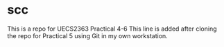 # scc
This is a repo for UECS2363 Practical 4-6
This line is added after cloning the repo for Practical 5 using Git in my own workstation.